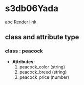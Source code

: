 # s3db06Yada
abc
[Render link](https://s23db06yada.onrender.com)
## class and attribute type
### class : peacock 
- **Attributes:**
  1. peacock_color (string)
  2. peacock_breed (string)
  3. peacock_price (number)
